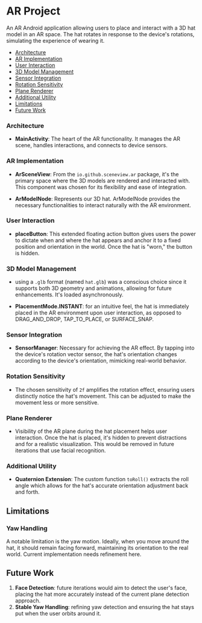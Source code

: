 # AR Project

An AR Android application allowing users to place and interact with a 3D hat model in an AR space. The hat rotates in response to the device's rotations, simulating the experience of wearing it.

- [Architecture](#architecture)
- [AR Implementation](#ar-implementation)
- [User Interaction](#user-interaction)
- [3D Model Management](#3d-model-management)
- [Sensor Integration](#sensor-integration)
- [Rotation Sensitivity](#rotation-sensitivity)
- [Plane Renderer](#plane-renderer)
- [Additional Utility](#additional-utility)
- [Limitations](#limitations)
- [Future Work](#future-work)

### Architecture

- **MainActivity**: The heart of the AR functionality. It manages the AR scene, handles interactions, and connects to device sensors.

### AR Implementation

- **ArSceneView**: From the `io.github.sceneview.ar` package, it's the primary space where the 3D models are rendered and interacted with. This component was chosen for its flexibility and ease of integration.

- **ArModelNode**: Represents our 3D hat. ArModelNode provides the necessary functionalities to interact naturally with the AR environment.

### User Interaction

- **placeButton**: This extended floating action button gives users the power to dictate when and where the hat appears and anchor it to a fixed position and orientation in the world. Once the hat is "worn," the button is hidden.

### 3D Model Management

- using a `.glb` format (named `hat.glb`) was a conscious choice since it supports both 3D geometry and animations, allowing for future enhancements. It's loaded asynchronously.

- **PlacementMode.INSTANT**: for an intuitive feel, the hat is immediately placed in the AR environment upon user interaction, as opposed to DRAG_AND_DROP, TAP_TO_PLACE, or SURFACE_SNAP.

### Sensor Integration

- **SensorManager**: Necessary for achieving the AR effect. By tapping into the device's rotation vector sensor, the hat's orientation changes according to the device's orientation, mimicking real-world behavior.

### Rotation Sensitivity

- The chosen sensitivity of `2f` amplifies the rotation effect, ensuring users distinctly notice the hat's movement. This can be adjusted to make the movement less or more sensitive.

### Plane Renderer

- Visibility of the AR plane during the hat placement helps user interaction. Once the hat is placed, it's hidden to prevent distractions and for a realistic visualization. This would be removed in future iterations that use facial recognition.

### Additional Utility

- **Quaternion Extension**: The custom function `toRoll()` extracts the roll angle which allows for the hat's accurate orientation adjustment back and forth.

## Limitations

### Yaw Handling

A notable limitation is the yaw motion. Ideally, when you move around the hat, it should remain facing forward, maintaining its orientation to the real world. Current implementation needs refinement here.

## Future Work

1. **Face Detection**: future iterations would aim to detect the user's face, placing the hat more accurately instead of the current plane detection approach.
2. **Stable Yaw Handling**: refining yaw detection and ensuring the hat stays put when the user orbits around it.
